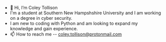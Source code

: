 - 👋 Hi, I’m Coley Tollison
-  I'm a student at Southern New Hampshshire University and I am working on a degree in cyber security.
- I am new to coding with Python and am looking to expand my knowledge and gain experience.
- 📫 How to reach me -- coley.tollison@protonmail.com

<!---
Tollison70/Tollison70 is a ✨ special ✨ repository because its `README.md` (this file) appears on your GitHub profile.
You can click the Preview link to take a look at your changes.
--->
